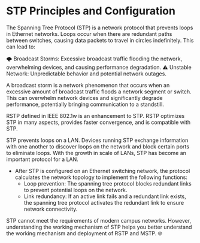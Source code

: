 STP Principles and Configuration
===============================

The Spanning Tree Protocol (STP) is a network protocol that prevents loops in Ethernet networks. Loops occur when there are redundant paths between switches, causing data packets to travel in circles indefinitely. This can lead to:

🌩️ Broadcast Storms: Excessive broadcast traffic flooding the network, overwhelming devices, and causing performance degradation.
⚠️ Unstable Network: Unpredictable behavior and potential network outages.

A broadcast storm is a network phenomenon that occurs when an excessive amount of broadcast traffic floods a network segment or switch. This can overwhelm network devices and significantly degrade performance, potentially bringing communication to a standstill.

RSTP defined in IEEE 802.1w is an enhancement to STP. RSTP optimizes STP in many aspects, provides faster convergence, and is compatible with STP.

STP prevents loops on a LAN. Devices running STP exchange information with one another to discover loops on the network and block certain ports to eliminate loops. With the growth in scale of LANs, STP has become an important protocol for a LAN.

- After STP is configured on an Ethernet switching network, the protocol calculates the network topology to implement the following functions:
  - Loop prevention: The spanning tree protocol blocks redundant links to prevent potential loops on the network.
  - Link redundancy: If an active link fails and a redundant link exists, the spanning tree protocol activates the redundant link to ensure network connectivity.

STP cannot meet the requirements of modern campus networks. However, understanding the working mechanism of STP helps you better understand the working mechanism and deployment of RSTP and MSTP. 🌐